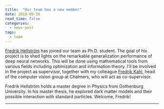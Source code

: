 ```yaml
--- 
title:  "Our team has a new member"
date: 2018-08-18
read_time: false
categories: 
  - news-post
tags:
  - team
---
```

[Fredrik Hellström](https://www.chalmers.se/en/staff/Pages/Fredrik-Hellstrom.aspx) has joined our team as Ph.D. student. The goal of his project is to shed lights on the remarkable generalization performance of deep neural networks. This will be done using  mathematical tools from various fields including optimization and information theory. I'll be involved in the project as supervisor, together with my colleague [Fredrik Kahl](http://www.maths.lth.se/matematiklth/personal/fredrik/index.html), head of the computer vision group at Chalmers, who will act as co-supervisor.

Fredrik Hellström holds a master degree in Physics from Gothenburg University. In his master thesis, he explored dark matter models and their possible interaction with standard particles. Welcome, Fredrik! 

<hr>